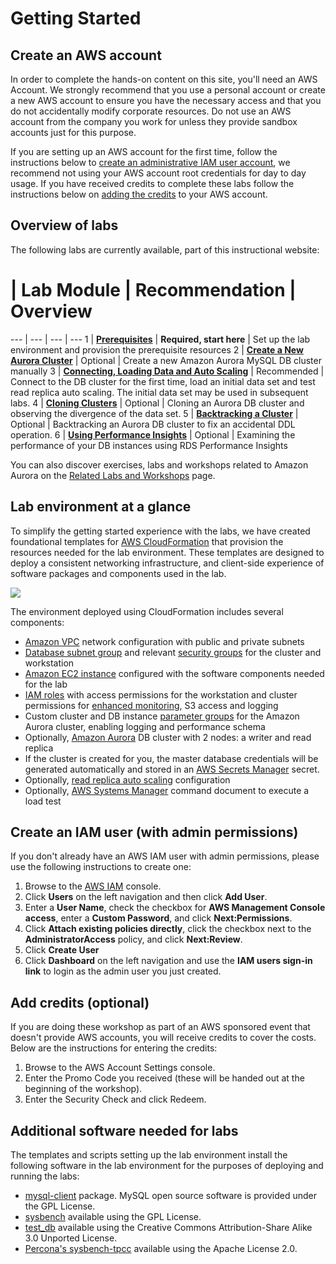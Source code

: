 # Getting Started

## Create an AWS account
In order to complete the hands-on content on this site, you'll need an AWS Account. We strongly recommend that you use a personal account or create a new AWS account to ensure you have the necessary access and that you do not accidentally modify corporate resources. Do not use an AWS account from the company you work for unless they provide sandbox accounts just for this purpose.

If you are setting up an AWS account for the first time, follow the instructions below to [create an administrative IAM user account](#create-an-iam-user-with-admin-permissions), we recommend not using your AWS account root credentials for day to day usage. If you have received credits to complete these labs follow the instructions below on [adding the credits](#add-credits-optional) to your AWS account.

## Overview of labs

The following labs are currently available, part of this instructional website:

# | Lab Module | Recommendation | Overview
--- | --- | --- | ---
1 | [**Prerequisites**](/modules/prerequisites/) | **Required, start here** | Set up the lab environment and provision the prerequisite resources
2 | [**Create a New Aurora Cluster**](/modules/create/) | Optional | Create a new Amazon Aurora MySQL DB cluster manually
3 | [**Connecting, Loading Data and Auto Scaling**](/modules/connect/) | Recommended | Connect to the DB cluster for the first time, load an initial data set and test read replica auto scaling. The initial data set may be used in subsequent labs.
4 | [**Cloning Clusters**](/modules/clone/) | Optional | Cloning an Aurora DB cluster and observing the divergence of the data set.
5 | [**Backtracking a Cluster**](/modules/backtrack/) | Optional | Backtracking an Aurora DB cluster to fix an accidental DDL operation.
6 | [**Using Performance Insights**](/modules/perf-insights/) | Optional | Examining the performance of your DB instances using RDS Performance Insights

You can also discover exercises, labs and workshops related to Amazon Aurora on the [Related Labs and Workshops](/related/labs/) page.

## Lab environment at a glance

To simplify the getting started experience with the labs, we have created foundational templates for <a href="https://aws.amazon.com/cloudformation/" target="_blank">AWS CloudFormation</a> that provision the resources needed for the lab environment. These templates are designed to deploy a consistent networking infrastructure, and client-side experience of software packages and components used in the lab.

<div class="architecture"><img src="/assets/images/generic-architecture.png"></div>

The environment deployed using CloudFormation includes several components:

*	<a href="https://docs.aws.amazon.com/vpc/latest/userguide/what-is-amazon-vpc.html" target="_blank">Amazon VPC</a> network configuration with public and private subnets
*	<a href="https://docs.aws.amazon.com/AmazonRDS/latest/UserGuide/USER_VPC.WorkingWithRDSInstanceinaVPC.html#USER_VPC.Subnets" target="_blank">Database subnet group</a> and relevant <a href="https://docs.aws.amazon.com/vpc/latest/userguide/VPC_SecurityGroups.html" target="_blank">security groups</a> for the cluster and workstation
*	<a href="https://docs.aws.amazon.com/AWSEC2/latest/UserGuide/Instances.html" target="_blank">Amazon EC2 instance</a> configured with the software components needed for the lab
*	<a href="https://docs.aws.amazon.com/IAM/latest/UserGuide/id_roles.html" target="_blank">IAM roles</a> with access permissions for the workstation and cluster permissions for <a href="https://docs.aws.amazon.com/AmazonRDS/latest/UserGuide/USER_Monitoring.OS.html" target="_blank">enhanced monitoring</a>, S3 access and logging
*	Custom cluster and DB instance <a href="https://docs.aws.amazon.com/AmazonRDS/latest/UserGuide/USER_WorkingWithParamGroups.html" target="_blank">parameter groups</a> for the Amazon Aurora cluster, enabling logging and performance schema
*	Optionally, <a href="https://docs.aws.amazon.com/AmazonRDS/latest/AuroraUserGuide/CHAP_AuroraOverview.html" target="_blank">Amazon Aurora</a> DB cluster with 2 nodes: a writer and read replica
* If the cluster is created for you, the master database credentials will be generated automatically and stored in an <A href="https://docs.aws.amazon.com/secretsmanager/latest/userguide/intro.html" target="_blank">AWS Secrets Manager</a> secret.
*	Optionally, <a href="https://docs.aws.amazon.com/AmazonRDS/latest/AuroraUserGuide/Aurora.Integrating.AutoScaling.html" target="_blank">read replica auto scaling</a> configuration
*	Optionally, <a href="https://docs.aws.amazon.com/systems-manager/latest/userguide/what-is-systems-manager.html" target="_blank">AWS Systems Manager</a> command document to execute a load test

## Create an IAM user (with admin permissions)
If you don't already have an AWS IAM user with admin permissions, please use the following instructions to create one:

1. Browse to the <a href="https://console.aws.amazon.com/iam/" target="_blank">AWS IAM</a> console.
2. Click **Users** on the left navigation and then click **Add User**.
3. Enter a **User Name**, check the checkbox for **AWS Management Console access**, enter a **Custom Password**, and click **Next:Permissions**.
4. Click **Attach existing policies directly**, click the checkbox next to the **AdministratorAccess** policy, and click **Next:Review**.
5. Click **Create User**
6. Click **Dashboard** on the left navigation and use the **IAM users sign-in link** to login as the admin user you just created.


## Add credits (optional)
If you are doing these workshop as part of an AWS sponsored event that doesn't provide AWS accounts, you will receive credits to cover the costs. Below are the instructions for entering the credits:

1. Browse to the AWS Account Settings console.
2. Enter the Promo Code you received (these will be handed out at the beginning of the workshop).
3. Enter the Security Check and click Redeem.

## Additional software needed for labs

The templates and scripts setting up the lab environment install the following software in the lab environment for the purposes of deploying and running the labs:

* [mysql-client](https://dev.mysql.com/doc/refman/5.6/en/programs-client.html) package. MySQL open source software is provided under the GPL License.
* [sysbench](https://github.com/akopytov/sysbench) available using the GPL License.
* [test_db](https://github.com/datacharmer/test_db) available using the Creative Commons Attribution-Share Alike 3.0 Unported License.
* [Percona's sysbench-tpcc](https://github.com/Percona-Lab/sysbench-tpcc) available using the Apache License 2.0.
